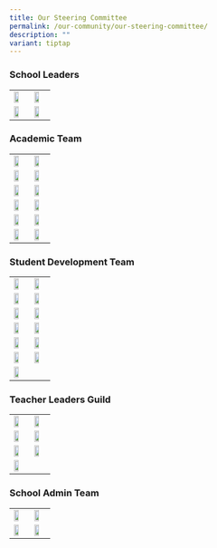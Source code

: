 ```yaml
---
title: Our Steering Committee
permalink: /our-community/our-steering-committee/
description: ""
variant: tiptap
---
```

<h3>School Leaders</h3>

<table>
<tbody>
  <tr>
    <td><img src="/images/School%20Leaders/mr%20eddie%20foo.jpg" style="width:65%"></td>
		<td><img src="/images/School%20Leaders/ms%20lynette%20fernandez.jpg" style="width:65%"></td>
  </tr>
  <tr>
    <td><img src="/images/School%20Leaders/mr%20sunny%20ho.jpg" style="width:65%"></td>
    <td><img src="/images/School%20Leaders/mr%20martin%20velan%20anthony.jpg" style="width:65%"></td>
  </tr>
</tbody>
</table>

<h3>Academic Team</h3>

<table>
<tbody>
  <tr>
    <td><img src="/images/Teaching%20Staff/2023_ms%20ong%20chor%20meng.jpg" style="width:65%"></td> <td><img src="/images/Teaching%20Staff/2023_mdm%20shanthi%20deenathayalan.jpg" style="width:65%">
  </td></tr>
  <tr>
    <td><img src="/images/Teaching%20Staff/2023_mdm%20lye%20choon%20hwan-final.jpg" style="width:65%"></td>
    <td><img src="/images/Teaching%20Staff/2023_mrs%20lee%20peck%20har-final.jpg" style="width:65%"></td>
  </tr>
  <tr>
    <td><img src="/images/Teaching%20Staff/2023_mrs%20rachel%20long.jpg" style="width:65%"></td>
    <td><img src="/images/Teaching%20Staff/2023_mr%20jeremy%20lee-final.jpg" style="width:65%"></td>
  </tr>
  <tr>
		<td><img src="/images/Teaching%20Staff/2023_ms%20madhavi%20chandramohan.jpg" style="width:65%"></td>
		<td><img src="/images/Teaching%20Staff/mr%20vemalan%20s_o%20elangovan.jpg" style="width:65%"></td>
  </tr>
	<tr>
    <td><img src="/images/Teaching%20Staff/ms%20felicia%20ong.jpg" style="width:65%"></td>
    <td><img src="/images/Teaching%20Staff/2023_mdm%20shireen%20chong.jpg" style="width:65%"></td>
  </tr>
	<tr>
    <td><img src="/images/Teaching%20Staff/2023_mrs%20pearl%20phua-final.jpg" style="width:65%"></td>
    <td><img src="/images/Teaching%20Staff/2023_mrs%20pamela%20chan.jpg" style="width:65%"></td>
  </tr>
</tbody>
</table>

<h3>Student Development Team</h3>

<table>
<tbody>
	<tr>
    <td><img src="/images/Teaching%20Staff/2023_mr%20johnson%20chee.jpg" style="width:65%"></td>
    <td><img src="/images/Teaching%20Staff/2023_ms%20brindha%20sankar-final.jpg" style="width:65%"></td>
  </tr>
	<tr>
    <td><img src="/images/Teaching%20Staff/2023_mrs%20debbie%20lau.jpg" style="width:65%"></td>
    <td><img src="/images/Teaching%20Staff/mrs%20cheah-loo%20yin%20hui.jpg" style="width:65%"></td>
	</tr>
  <tr>
    <td><img src="/images/Teaching%20Staff/2023_mr%20muhammad%20bin%20ali.jpg" style="width:65%"></td>
    <td><img src="/images/Teaching%20Staff/mr%20joe%20choo-final.jpg" style="width:65%"></td>
  </tr>
  <tr>
    <td><img src="/images/Teaching%20Staff/2023_mrs%20premila%20onyekachi.jpg" style="width:65%"></td>
    <td><img src="/images/Teaching%20Staff/mrs%20lim-chew%20hua%20jie.jpg" style="width:65%"></td>
  </tr>
  <tr>
    <td><img src="/images/Teaching%20Staff/2023_mdm%20suzana%20bte%20suah.jpg" style="width:65%"></td>
    <td><img src="/images/Teaching%20Staff/mr%20vincent%20poh.jpg" style="width:65%"></td>
  </tr>
  <tr>
    <td><img src="/images/Teaching%20Staff/mr%20shane%20quek.jpg" style="width:65%"></td>
		<td><img src="/images/Teaching%20Staff/ms%20toh%20xiao%20ting.jpg" style="width:65%"></td>
  </tr>
	<tr>
    <td><img src="/images/Teaching%20Staff/mr%20ben%20sng.jpg" style="width:65%"></td>
  </tr>
</tbody>
</table>

<h3>Teacher Leaders Guild</h3>

<table>
<tbody>
  <tr>
    <td><img src="/images/Teaching%20Staff/2023_mrs%20lek%20seok%20buay.jpg" style="width:65%"></td>
    <td><img src="/images/Teaching%20Staff/2023_mrs%20s%20nirmala-final.jpg" style="width:65%"></td>
  </tr>
	<tr>
    <td><img src="/images/Teaching%20Staff/2023_mrs%20usha%20surendran-final.jpg" style="width:65%"></td>
    <td><img src="/images/Teaching%20Staff/2023_mdm%20aidah%20binte%20hosni.jpg" style="width:65%"></td>
  </tr>
	<tr>
    <td><img src="/images/Teaching%20Staff/2023_mrs%20latha%20joseph.jpg" style="width:65%"></td>
    <td><img src="/images/Teaching%20Staff/2023_mrs%20florence%20chia.jpg" style="width:65%"></td>
  </tr>
	<tr>
    <td><img src="/images/Teaching%20Staff/2023_mrs%20theresa%20wong-final.jpg" style="width:65%"></td>
  </tr>
</tbody>
</table>

<h3>School Admin Team</h3>

<table>
<tbody>
  <tr>
    <td><img src="/images/EAS%20Staff/2023_mdm%20nancy%20koh%20mei%20chin.jpg" style="width:65%"></td>
    <td><img src="/images/EAS%20Staff/2023_ms%20candy%20heng%20cheng%20peng.jpg" style="width:65%"></td>
  </tr>
  <tr>
    <td><img src="/images/EAS%20Staff/2023_mr%20mohammad%20zhafrie%20bin%20jalil-final.jpg" style="width:65%"></td>
    <td><img src="/images/EAS%20Staff/2023_mr%20lau%20cheng%20nam.jpg" style="width:65%"></td>
  </tr>

</tbody>
</table>